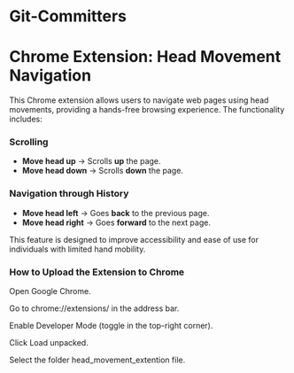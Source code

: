 # Git-Committers

# Chrome Extension: Head Movement Navigation

This Chrome extension allows users to navigate web pages using head movements, providing a hands-free browsing experience. The functionality includes:

### **Scrolling**
- **Move head up** → Scrolls **up** the page.
- **Move head down** → Scrolls **down** the page.

### **Navigation through History**
- **Move head left** → Goes **back** to the previous page.
- **Move head right** → Goes **forward** to the next page.

This feature is designed to improve accessibility and ease of use for individuals with limited hand mobility.

### **How to Upload the Extension to Chrome**

Open Google Chrome.

Go to chrome://extensions/ in the address bar.

Enable Developer Mode (toggle in the top-right corner).

Click Load unpacked.

Select the folder head_movement_extention file.


